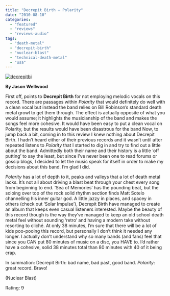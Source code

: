 ```yaml
---
title: "Decrepit Birth – Polarity"
date: "2010-08-10"
categories: 
  - "featured"
  - "reviews"
  - "reviews-audio"
tags: 
  - "death-metal"
  - "decrepit-birth"
  - "nuclear-blast"
  - "technical-death-metal"
  - "usa"
---
```


[![](http://www.hellbound.ca/wp-content/uploads/2010/08/decrepitbi.jpg "decrepitbi")](http://www.hellbound.ca/wp-content/uploads/2010/08/decrepitbi.jpg)[](http://www.hellbound.ca/wp-content/uploads/2010/08/decrepitbi.jpg)

**By Jason Wellwood**

First off, points to **Decrepit Birth** for not employing melodic vocals on this record. There are passages within _Polarity_ that would definitely do well with a clean vocal but instead the band relies on Bill Robinson’s standard death metal growl to get them through. The effect is actually opposite of what you would assume; it highlights the musicianship of the band and makes the songs feel more cohesive. It would have been easy to put a clean vocal on Polarity, but the results would have been disastrous for the band Now, to jump back a bit, coming in to this review I knew nothing about Decrepit Birth. I hadn’t heard either of their previous records and it wasn’t until after repeated listens to _Polarity_ that I started to dig in and try to find out a little about the band. Admittedly both their name and their history is a little ‘off putting’ to say the least, but since I’ve never been one to read forums or gossip blogs, I decided to let the music speak for itself in order to make my decisions about this band. I’m glad I did.

_Polarity_ has a lot of depth to it, peaks and valleys that a lot of death metal lacks. It’s not all about driving a blast beat through your chest every song from beginning to end. ‘Sea of Memories’ has the pounding beat, but the soloing over top of the rock solid rhythm section finds Matt Sotelo channelling his inner guitar god. A little jazzy in places, and spacey in others (check out ‘Solar Impulse’), Decrepit Birth have managed to create an album that keeps even casual listeners interested. Maybe the beauty of this record though is the way they’ve managed to keep an old school death metal feel without sounding ‘retro’ and having a modern take without resorting to cliché. At only 38 minutes, I’m sure that there will be a lot of kids poo-pooing this record, but personally I don’t think it needed any longer. I actually don’t understand why so many bands (and fans) feel that since you CAN put 80 minutes of music on a disc, you HAVE to. I’d rather have a cohesive, solid 38 minutes total than 80 minutes with 40 of it being crap.

In summation: Decrepit Birth: bad name, bad past, good band. _Polarity_: great record. Bravo!

(Nuclear Blast)

Rating: 9
